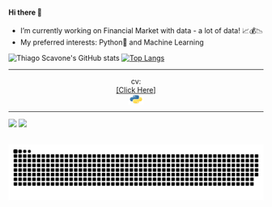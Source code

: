 #### Hi there 👋
- I’m currently working on Financial Market with data - a lot of data! 📈💰📉
- My preferred interests: Python🐍 and Machine Learning 


![Thiago Scavone's GitHub stats](https://github-readme-stats.vercel.app/api?username=thiagoscavone&show_icons=true%29&theme=algolia)
[![Top Langs](https://github-readme-stats.vercel.app/api/top-langs/?username=thiagoscavone&layout=compact&theme=algolia)](https://github.com/thiagoscavone/github-readme-stats)


-------------------
<div style="text-align: center">
  cv: <a href="https://github.com/thiagoscavone/thiagoscavone/blob/main/CV_pt0.3_Thiago_Scavone_082023_MF.pdf" style="display: block; margin: auto">[Click Here]</a>
  <a href="https://thiagoscavone-started-st-app-recogn-lite3-kq0072.streamlit.app/" target="_blank">
  <img align="center" alt="scavone-Python" height="20" width="30" src="https://raw.githubusercontent.com/devicons/devicon/master/icons/python/python-original.svg">
</div>

-------------------
<div> 
  <a href = "mailto:thiago.scavone@gmail.com"><img src="https://img.shields.io/badge/-Gmail-%23333?style=for-the-badge&logo=gmail&logoColor=white" target="_blank"></a>
  <a href="https://www.linkedin.com/in/thiagoscavone/" target="_blank"><img src="https://img.shields.io/badge/-LinkedIn-%230077B5?style=for-the-badge&logo=linkedin&logoColor=white" target="_blank"></a> 
  <div style="display: inline_block"><br>

</div>


![snake gif](https://github.com/thiagoscavone/thiagoscavone/blob/output/github-contribution-grid-snake.svg) 

